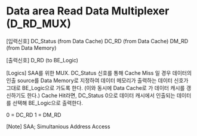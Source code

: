 # Data area Read Data Multiplexer (D_RD_MUX)

[입력신호]
DC_Status   (from Data Cache)
DC_RD       (from Data Cache)
DM_RD       (from Data Memory)

[출력신호]
D_RD        (to BE_Logic)

[Logics]
SAA를 위한 MUX. 
DC_Status 신호를 통해 Cache Miss 일 경우 데이터의 인출 source를 Data Memory로 지정하여
데이터 메모리가 출력하는 데이터 신호가 그대로 BE_Logic으로 가도록 한다. (이와 동시에 Data Cache로 가 데이터 캐시를 갱신하기도 한다.)
Cache Hit라면, DC_Status 0으로 데이터 캐시에서 인출되는 데이터를 선택해 BE_Logic으로 출력한다.

0 = DC_RD
1 = DM_RD

[Note]
SAA; Simultanious Address Access